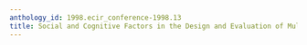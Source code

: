 ```yaml
---
anthology_id: 1998.ecir_conference-1998.13
title: Social and Cognitive Factors in the Design and Evaluation of Multimedia Systems
---
```

